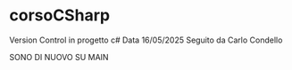 # corsoCSharp
Version Control in progetto c#
Data 16/05/2025
Seguito da Carlo Condello


SONO DI NUOVO SU MAIN